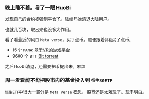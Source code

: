 ### 晚上睡不着。看了一眼 HuoBi
发现自己的合约被强制平仓了。陆续开始清退大陆用户。

也就几百块，取出来也没多大作用。

看了看最近的风口 `Meta verse`，买了点币。顺便跟着`孙割`买了点币。

- 15 个 `MANA`: [基于VR的游戏平台](https://decentraland.org/)
- 9600 个 `BTT`: [Bit torrent](https://bittorrent.com/btt/)

之后HuoBi清退，还需要把币提出来。麻烦

### 周一看看能不能把股市内的基金投入到 `恒生30ETF`
`恒生ETF`中很大一部分是 `Meta Verse` 概念。
股市还是太难玩了。玩不明白。